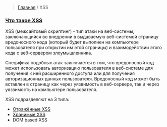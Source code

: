 > [Главная](../README.md) / XSS

### <a id="about"></a> [Что такое XSS](#about)
XSS (межсайтовый скриптинг) - тип атаки на веб-системы, заключающийся во внедрении в выдаваемую веб-системой страницу вредоносного кода (который будет выполнен на компьютере пользователя при открытии им этой страницы) и взаимодействии этого кода с веб-сервером злоумышленника.

Специфика подобных атак заключается в том, что вредоносный код может использовать авторизацию пользователя в веб-системе для получения к ней расширенного доступа или для получения авторизационных данных пользователя. Вредоносный код может быть вставлен в страницу как через уязвимость в веб-сервере, так и через уязвимость на компьютере пользователя.

XSS подразделяют на 3 типа:
* [Отражённые XSS](reflected.md)
* [Хранимые XSS](stored.md)
* DOM based XSS